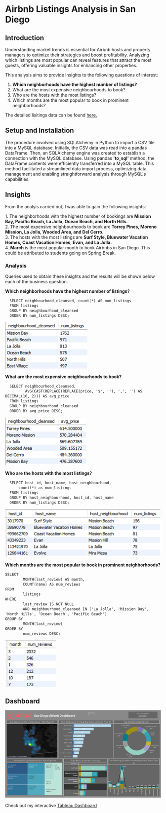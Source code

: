 <!DOCTYPE html>
<html>
<h1>Airbnb Listings Analysis in San Diego</h1>
<h2>Introduction</h2>
<p>Understanding market trends is essential for Airbnb hosts and property managers to optimize their strategies and boost profitability. Analyzing which listings are most popular can reveal features that attract the most guests, offering valuable insights for enhancing other properties.</p>

<p>This analysis aims to provide insights to the following questions of interest:</p>
<p>
	<ol>
		<li><b>Which neighborhoods have the highest number of listings?</b></li>
  		<li>What are the most expensive neighbourhoods to book?</li>
  		<li>Who are the hosts with the most listings?</li>
  		<li>Which months are the most popular to book in prominent neighborhoods?</li>
	</ol>
</p>

<p>The detailed lisitings data can be found <a href="https://insideairbnb.com/get-the-data/">here.</a>

<h2>Setup and Installation</h2>
<p>The procedure involved using SQLAlchemy in Python to import a CSV file into a MySQL database. Initially, the CSV data was read into a pandas DataFrame. Then, an SQLAlchemy engine was created to establish a connection with the MySQL database. Using pandas <b>'to_sql'</b> method, the DataFrame contents were efficiently transferred into a MySQL table. This method facilitated a streamlined data import process, optimizing data management and enabling straightforward analysis through MySQL's capabilities.</p>

<h2>Insights</h2>
<p>From the analyis carried out, I was able to gain the following insights:</p>
<p>
            1. The neighborhoods with the highest number of bookings are <b>Mission Bay, Pacific Beach, La Jolla, Ocean Beach, and North Hills.</b>
      <br> 2. The most expensive neighbourhoods to book are <b>Torrey Pines, Moreno Mission, La Jolla, Wooded Area, and Del Cerro.</b>
      <br> 3. The hosts with the most listings are <b>Surf Style, Bluewater Vacation Homes, Coast Vacation Homes, Evan, and La Jolla.</b>
      <br> 4. <b>March</b> is the most popular month to book Airbnbs in San Diego. This could be attributed to students going on Spring Break.
</p>

<h3>Analysis</h3>
<p>Queries used to obtain these insights and the results will be shown below each of the business question.</p>
<p><b>Which neighborhoods have the highest number of listings?</b></p>

<!-- which neighborhoods have the highest listings-->
      SELECT neighbourhood_cleansed, count(*) AS num_listings
      FROM listings
      GROUP BY neighbourhood_cleansed
      ORDER BY num_listings DESC;

<img src='q1.png'>
<p><b>What are the most expensive neighbourhoods to book?</b></p>

<!-- what are the most expensive neighborhoods-->
      SELECT neighbourhood_cleansed,
             AVG(CAST(REPLACE(REPLACE(price, '$', ''), ',', '') AS DECIMAL(10, 2))) AS avg_price
      FROM listings
      GROUP BY neighbourhood_cleansed
      ORDER BY avg_price DESC;

<img src='q2.png'>

<p><b>Who are the hosts with the most listings?</b></p>

<!-- hosts with most listings -->
      SELECT host_id, host_name, host_neighbourhood,
	      count(*) as num_listings
      FROM listings
      GROUP BY host_neighbourhood, host_id, host_name
      ORDER BY num_listings DESC;

<img src='q3.png'>

<p><b>Which months are the most popular to book in prominent neighborhoods?</b></p>

<!--which months are the most popular to book in top 5 neighborhoods?-->
	SELECT 
    		MONTH(last_review) AS month,
    		COUNT(name) AS num_reviews
	FROM 
    		listings
	WHERE
    		last_review IS NOT NULL
    		AND neighbourhood_cleansed IN ('La Jolla', 'Mission Bay', 'North Hills', 'Ocean Beach', 'Pacific Beach')
	GROUP BY 
    		MONTH(last_review)
	ORDER BY 
    		num_reviews DESC;

<img src='q4.png'>

<section id='visual'>
<h2>Dashboard</h2>
<img src='Dashboard.png'/>
<p>Check out my interactive <a href="https://public.tableau.com/views/AirbnbAnalysis_17196132959730/Dashboard1?:language=en-US&:sid=&:display_count=n&:origin=viz_share_link">Tableau Dashboard</a></p>

</html>
